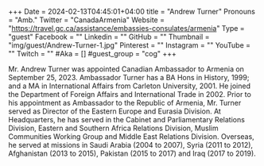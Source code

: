 +++
Date = 2024-02-13T04:45:01+04:00
title = "Andrew Turner"
Pronouns = "Amb."
Twitter = "CanadaArmenia"
Website = "https://travel.gc.ca/assistance/embassies-consulates/armenia"
Type = "guest"
Facebook = ""
Linkedin = ""
GitHub = ""
Thumbnail = "img/guest/Andrew-Turner-1.jpg"
Pinterest = ""
Instagram = ""
YouTube = ""
Twitch = ""
#Aka = []
#guest_group = "cog"
+++


Mr. Andrew Turner was appointed Canadian Ambassador to Armenia on September 25, 2023. Ambassador Turner has a BA Hons in History, 1999; and a MA in International Affairs from Carleton University, 2001. He joined the Department of Foreign Affairs and International Trade in 2002. Prior to his appointment as Ambassador to the Republic of Armenia, Mr. Turner served as Director of the Eastern Europe and Eurasia Division.
At Headquarters, he has served in the Cabinet and Parliamentary Relations Division, Eastern and Southern Africa Relations Division, Muslim Communities Working Group and Middle East Relations Division.
Overseas, he served at missions in Saudi Arabia (2004 to 2007), Syria (2011 to 2012), Afghanistan (2013 to 2015), Pakistan (2015 to 2017) and Iraq (2017 to 2019).
